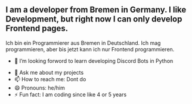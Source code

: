 I am a developer from Bremen in Germany. 
I like Development, but right now I can only develop Frontend pages.
-------------------------------------------------------------------------------------------
Ich bin ein Programmierer aus Bremen in Deutschland.
Ich mag programmieren, aber bis jetzt kann ich nur Frontend programmieren.

<!--**Ludoo0/Ludoo0** is a ✨ _special_ ✨ repository because its `README.md` (this file) appears on your GitHub profile.
 -🔭 I’m currently working on ... 
- 🌱 I’m currently learning ... -->
- 👯 I’m looking forword to learn developing Discord Bots in Python
<!-- - 🤔 I’m looking for help with ... -->
- 💬 Ask me about my projects
- 📫 How to reach me: Dont do
- 😄 Pronouns: he/him
- ⚡ Fun fact: I am coding since like 4 or 5 years

